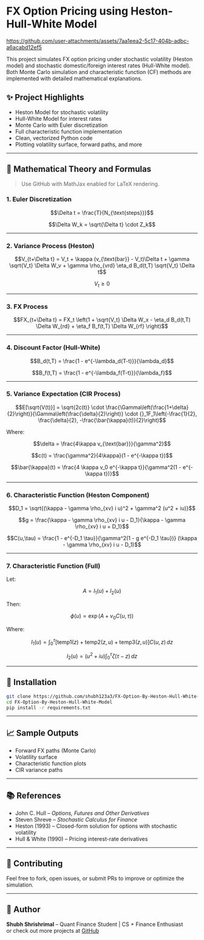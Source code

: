 # FX Option Pricing using Heston-Hull-White Model


https://github.com/user-attachments/assets/7aa1eea2-5c17-404b-adbc-a6acabd12ef5


This project simulates FX option pricing under stochastic volatility (Heston model) and stochastic domestic/foreign interest rates (Hull-White model). Both Monte Carlo simulation and characteristic function (CF) methods are implemented with detailed mathematical explanations.

## ✨ Project Highlights

- Heston Model for stochastic volatility  
- Hull-White Model for interest rates  
- Monte Carlo with Euler discretization  
- Full characteristic function implementation  
- Clean, vectorized Python code  
- Plotting volatility surface, forward paths, and more  

---

## 🧠 Mathematical Theory and Formulas

> Use GitHub with MathJax enabled for LaTeX rendering.

### 1. Euler Discretization

```math
\Delta t = \frac{T}{N_{\text{steps}}}
```

```math
\Delta W_k = \sqrt{\Delta t} \cdot Z_k
```

---

### 2. Variance Process (Heston)

```math
V_{t+\Delta t} = V_t + \kappa (v_{\text{bar}} - V_t)\Delta t + \gamma \sqrt{V_t} \Delta W_v + \gamma \rho_{vrd} \eta_d B_d(t,T) \sqrt{V_t} \Delta t
```

```math
V_t \geq 0
```

---

### 3. FX Process

```math
FX_{t+\Delta t} = FX_t \left(1 + \sqrt{V_t} \Delta W_x - \eta_d B_d(t,T) \Delta W_{rd} + \eta_f B_f(t,T) \Delta W_{rf} \right)
```

---

### 4. Discount Factor (Hull-White)

```math
B_d(t,T) = \frac{1 - e^{-\lambda_d(T-t)}}{\lambda_d}
```

```math
B_f(t,T) = \frac{1 - e^{-\lambda_f(T-t)}}{\lambda_f}
```

---

### 5. Variance Expectation (CIR Process)

```math
E[\sqrt{V(t)}] = \sqrt{2c(t)} \cdot \frac{\Gamma\left(\frac{1+\delta}{2}\right)}{\Gamma\left(\frac{\delta}{2}\right)} \cdot {}_1F_1\left(-\frac{1}{2}, \frac{\delta}{2}, -\frac{\bar{\kappa}(t)}{2}\right)
```

Where:

```math
\delta = \frac{4\kappa v_{\text{bar}}}{\gamma^2}
```

```math
c(t) = \frac{\gamma^2}{4\kappa}(1 - e^{-\kappa t})
```

```math
\bar{\kappa}(t) = \frac{4 \kappa v_0 e^{-\kappa t}}{\gamma^2(1 - e^{-\kappa t})}
```

---

### 6. Characteristic Function (Heston Component)

```math
D_1 = \sqrt{(\kappa - \gamma \rho_{xv} i u)^2 + \gamma^2 (u^2 + iu)}
```

```math
g = \frac{\kappa - \gamma \rho_{xv} i u - D_1}{\kappa - \gamma \rho_{xv} i u + D_1}
```

```math
C(u,\tau) = \frac{1 - e^{-D_1 \tau}}{\gamma^2(1 - g e^{-D_1 \tau})} (\kappa - \gamma \rho_{xv} i u - D_1)
```

---

### 7. Characteristic Function (Full)

Let:

```math
A = I_1(u) + I_2(u)
```

Then:

```math
\phi(u) = \exp\left(A + v_0 C(u,\tau)\right)
```

Where:

```math
I_1(u) = \int_0^\tau \left[\text{temp1}(z) + \text{temp2}(z,u) + \text{temp3}(z,u)\right] C(u,z)\,dz
```

```math
I_2(u) = (u^2 + iu) \int_0^\tau \zeta(\tau - z)\,dz
```

---

## 🧪 Installation

```bash
git clone https://github.com/shubh123a3/FX-Option-By-Heston-Hull-White-Model
cd FX-Option-By-Heston-Hull-White-Model
pip install -r requirements.txt
```

---

## 📈 Sample Outputs

- Forward FX paths (Monte Carlo)  
- Volatility surface  
- Characteristic function plots  
- CIR variance paths  

---

## 📚 References

- John C. Hull – *Options, Futures and Other Derivatives*  
- Steven Shreve – *Stochastic Calculus for Finance*  
- Heston (1993) – Closed-form solution for options with stochastic volatility  
- Hull & White (1990) – Pricing interest-rate derivatives  

---

## 🤝 Contributing

Feel free to fork, open issues, or submit PRs to improve or optimize the simulation.

---

## 🧠 Author

**Shubh Shrishrimal** – Quant Finance Student | CS + Finance Enthusiast  
 or check out more projects at [GitHub](https://github.com/shubh123a3)

